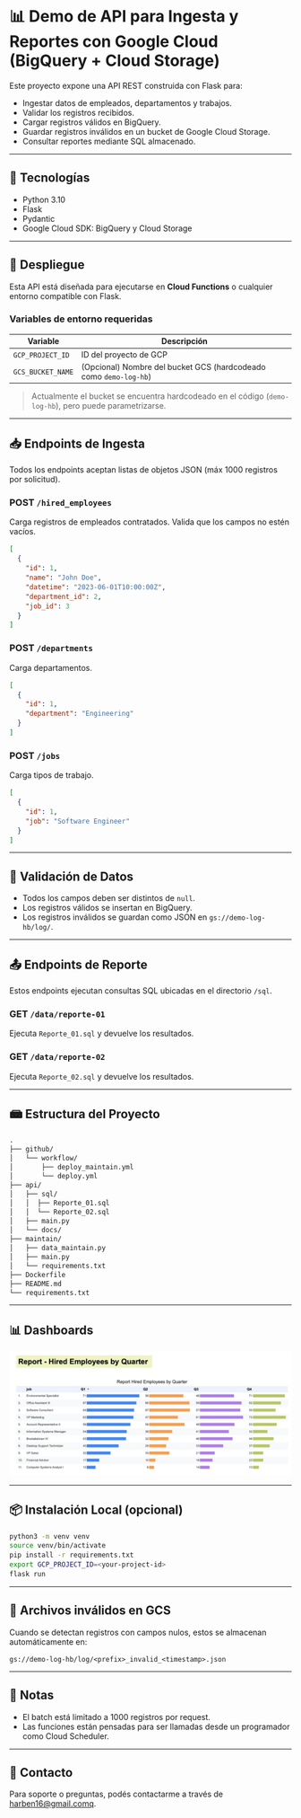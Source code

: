 
# 📊 Demo de API para Ingesta y Reportes con Google Cloud (BigQuery + Cloud Storage)

Este proyecto expone una API REST construida con Flask para:

- Ingestar datos de empleados, departamentos y trabajos.
- Validar los registros recibidos.
- Cargar registros válidos en BigQuery.
- Guardar registros inválidos en un bucket de Google Cloud Storage.
- Consultar reportes mediante SQL almacenado.

---

## 🧰 Tecnologías

- Python 3.10
- Flask
- Pydantic
- Google Cloud SDK: BigQuery y Cloud Storage

---

## 🚀 Despliegue

Esta API está diseñada para ejecutarse en **Cloud Functions** o cualquier entorno compatible con Flask.

### Variables de entorno requeridas

| Variable            | Descripción                              |
|---------------------|------------------------------------------|
| `GCP_PROJECT_ID`     | ID del proyecto de GCP                  |
| `GCS_BUCKET_NAME`    | (Opcional) Nombre del bucket GCS (hardcodeado como `demo-log-hb`) |

> Actualmente el bucket se encuentra hardcodeado en el código (`demo-log-hb`), pero puede parametrizarse.

---

## 📥 Endpoints de Ingesta

Todos los endpoints aceptan listas de objetos JSON (máx 1000 registros por solicitud).

### POST `/hired_employees`

Carga registros de empleados contratados. Valida que los campos no estén vacíos.

```json
[
  {
    "id": 1,
    "name": "John Doe",
    "datetime": "2023-06-01T10:00:00Z",
    "department_id": 2,
    "job_id": 3
  }
]
```

### POST `/departments`

Carga departamentos.

```json
[
  {
    "id": 1,
    "department": "Engineering"
  }
]
```

### POST `/jobs`

Carga tipos de trabajo.

```json
[
  {
    "id": 1,
    "job": "Software Engineer"
  }
]
```

---

## 🧪 Validación de Datos

- Todos los campos deben ser distintos de `null`.
- Los registros válidos se insertan en BigQuery.
- Los registros inválidos se guardan como JSON en `gs://demo-log-hb/log/`.

---

## 📤 Endpoints de Reporte

Estos endpoints ejecutan consultas SQL ubicadas en el directorio `/sql`.

### GET `/data/reporte-01`

Ejecuta `Reporte_01.sql` y devuelve los resultados.

### GET `/data/reporte-02`

Ejecuta `Reporte_02.sql` y devuelve los resultados.

---

## 📾 Estructura del Proyecto

```
.
├── github/
│   └── workflow/
│       ├── deploy_maintain.yml
│       └── deploy.yml
├── api/
│   ├── sql/
│   │  ├── Reporte_01.sql
│   │  └── Reporte_02.sql
│   ├── main.py
│   └── docs/
├── maintain/                   
│   ├── data_maintain.py
│   ├── main.py
│   └── requirements.txt
├── Dockerfile
├── README.md
└── requirements.txt
```

---

## 📊 Dashboards

![Reporte - Hired Employees](docs/charts/Report-01-Employees.jpeg)


---

## 📦 Instalación Local (opcional)

```bash
python3 -m venv venv
source venv/bin/activate
pip install -r requirements.txt
export GCP_PROJECT_ID=<your-project-id>
flask run
```

---

## 📁 Archivos inválidos en GCS

Cuando se detectan registros con campos nulos, estos se almacenan automáticamente en:

```
gs://demo-log-hb/log/<prefix>_invalid_<timestamp>.json
```

---

## 📝 Notas

- El batch está limitado a 1000 registros por request.
- Las funciones están pensadas para ser llamadas desde un programador como Cloud Scheduler.

---

## 📧 Contacto

Para soporte o preguntas, podés contactarme a través de harben16@gmail.comq.
